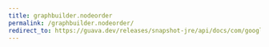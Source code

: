 ```yaml
---
title: graphbuilder.nodeorder
permalink: /graphbuilder.nodeorder/
redirect_to: https://guava.dev/releases/snapshot-jre/api/docs/com/google/common/graph/GraphBuilder.html#nodeOrder-com.google.common.graph.ElementOrder-
---
```

